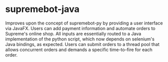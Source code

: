 # supremebot-java

Improves upon the concept of supremebot-py by providing a user interface via JavaFX. Users can add payment information and automate orders
to Supreme's online shop. All inputs are essentially routed to a Java implementation of the python script, which now depends on selenium's
Java bindings, as expected. Users can submit orders to a thread pool that allows concurrent orders and demands a specific time-to-fire for
each order.

